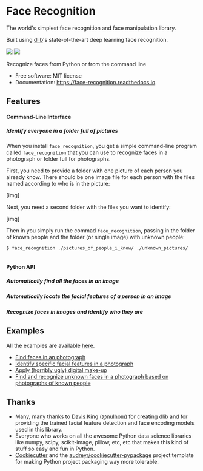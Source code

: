 # Face Recognition

The world's simplest face recognition and face manipulation library.

Built using [dlib](http://dlib.net/)'s state-of-the-art deep learning face recognition.

![](https://img.shields.io/pypi/v/face_recognition.svg)
![](https://travis-ci.org/ageitgey/face_recognition)

Recognize faces from Python or from the command line

-   Free software: MIT license
-   Documentation: <https://face-recognition.readthedocs.io>.

## Features

#### Command-Line Interface

##### Identify everyone in a folder full of pictures

When you install `face_recognition`, you get a simple command-line program
called `face_recognition` that you can use to recognize faces in a
photograph or folder full for photographs.

First, you need to provide a folder with one picture of each person you
already know. There should be one image file for each person with the
files named according to who is in the picture:

[img]

Next, you need a second folder with the files you want to identify:

[img]

Then in you simply run the commad `face_recognition`, passing in
the folder of known people and the folder (or single image) with unknown
people:

```bash
$ face_recognition ./pictures_of_people_i_know/ ./unknown_pictures/



```

#### Python API

##### Automatically find all the faces in an image

##### Automatically locate the facial features of a person in an image

##### Recognize faces in images and identify who they are

## Examples

All the examples are available [here](https://github.com/ageitgey/face_recognition/tree/master/examples).

* [Find faces in an photograph](https://github.com/ageitgey/face_recognition/blob/master/examples/find_faces_in_picture.py)
* [Identify specific facial features in a photograph](https://github.com/ageitgey/face_recognition/blob/master/examples/find_facial_features_in_picture.py)
* [Apply (horribly ugly) digital make-up](https://github.com/ageitgey/face_recognition/blob/master/examples/digital_makeup.py)
* [Find and recognize unknown faces in a photograph based on photographs of known people](https://github.com/ageitgey/face_recognition/blob/master/examples/recognize_faces_in_pictures.py)

## Thanks

* Many, many thanks to [Davis King](https://github.com/davisking) ([@nulhom](https://twitter.com/nulhom))
  for creating dlib and for providing the trained facial feature detection and face encoding models
  used in this library.
* Everyone who works on all the awesome Python data science libraries like numpy, scipy, scikit-image,
  pillow, etc, etc that makes this kind of stuff so easy and fun in Python.
* [Cookiecutter](https://github.com/audreyr/cookiecutter) and the
  [audreyr/cookiecutter-pypackage](https://github.com/audreyr/cookiecutter-pypackage) project template
  for making Python project packaging way more tolerable.
